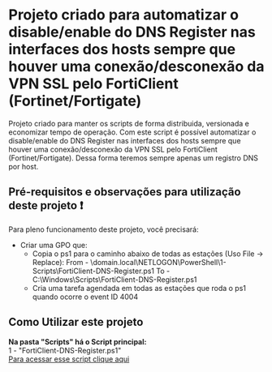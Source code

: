 # Projeto criado para automatizar o disable/enable do DNS Register nas interfaces dos hosts sempre que houver uma conexão/desconexão da VPN SSL pelo FortiClient (Fortinet/Fortigate)

Projeto criado para manter os scripts de forma distribuida, versionada e economizar tempo de operação.
Com este script é possível automatizar o disable/enable do DNS Register nas interfaces dos hosts sempre que houver uma conexão/desconexão da VPN SSL pelo FortiClient (Fortinet/Fortigate). Dessa forma teremos sempre apenas um registro DNS por host.

## Pré-requisitos e observações para utilização deste projeto :exclamation:

Para pleno funcionamento deste projeto, você precisará:
- Criar uma GPO que:
	- Copia o ps1 para o caminho abaixo de todas as estações (Uso File -> Replace):
			From - \\domain.local\NETLOGON\PowerShell\1-Scripts\FortiClient-DNS-Register.ps1
			To - C:\Windows\Scripts\FortiClient-DNS-Register.ps1
	- Cria uma tarefa agendada em todas as estações que roda o ps1 quando ocorre o event ID 4004

## Como Utilizar este projeto

**Na pasta "Scripts" há o Script principal:**<br />
1 - "FortiClient-DNS-Register.ps1"<br />
[Para acessar esse script clique aqui](/scripts/FortiClient-DNS-Register.ps1)
